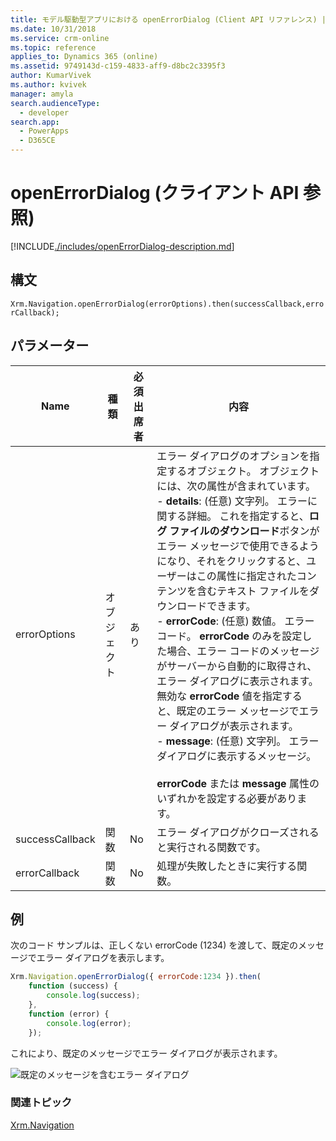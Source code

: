 ```yaml
---
title: モデル駆動型アプリにおける openErrorDialog (Client API リファレンス) | Microsoft Docs
ms.date: 10/31/2018
ms.service: crm-online
ms.topic: reference
applies_to: Dynamics 365 (online)
ms.assetid: 9749143d-c159-4833-aff9-d8bc2c3395f3
author: KumarVivek
ms.author: kvivek
manager: amyla
search.audienceType:
  - developer
search.app:
  - PowerApps
  - D365CE
---
```

# <a name="openerrordialog-client-api-reference"></a>openErrorDialog (クライアント API 参照)



[!INCLUDE[./includes/openErrorDialog-description.md](./includes/openErrorDialog-description.md)]

## <a name="syntax"></a>構文

`Xrm.Navigation.openErrorDialog(errorOptions).then(successCallback,errorCallback);`

## <a name="parameters"></a>パラメーター

|Name |種類​​ |必須出席者 |内容 |
|---|---|---|---|
|errorOptions|オブジェクト|あり|エラー ダイアログのオプションを指定するオブジェクト。 オブジェクトには、次の属性が含まれています。<br/>- **details**: (任意) 文字列。 エラーに関する詳細。 これを指定すると、**ログ ファイルのダウンロード**ボタンがエラー メッセージで使用できるようになり、それをクリックすると、ユーザーはこの属性に指定されたコンテンツを含むテキスト ファイルをダウンロードできます。<br/>- **errorCode**: (任意) 数値。 エラー コード。 **errorCode** のみを設定した場合、エラー コードのメッセージがサーバーから自動的に取得され、エラー ダイアログに表示されます。 無効な **errorCode** 値を指定すると、既定のエラー メッセージでエラー ダイアログが表示されます。<br/>- **message**: (任意) 文字列。 エラー ダイアログに表示するメッセージ。<br/><br/>**errorCode** または **message** 属性のいずれかを設定する必要があります。 |
|successCallback|関数|No|エラー ダイアログがクローズされると実行される関数です。|
|errorCallback|関数|No|処理が失敗したときに実行する関数。|

## <a name="example"></a>例

次のコード サンプルは、正しくない errorCode (1234) を渡して、既定のメッセージでエラー ダイアログを表示します。

```JavaScript
Xrm.Navigation.openErrorDialog({ errorCode:1234 }).then(
    function (success) {
        console.log(success);        
    },
    function (error) {
        console.log(error);
    });
```

これにより、既定のメッセージでエラー ダイアログが表示されます。

![既定のメッセージを含むエラー ダイアログ](../../../media//clientapi_sampleerrordialog.png)

### <a name="related-topics"></a>関連トピック

[Xrm.Navigation](../xrm-navigation.md)


